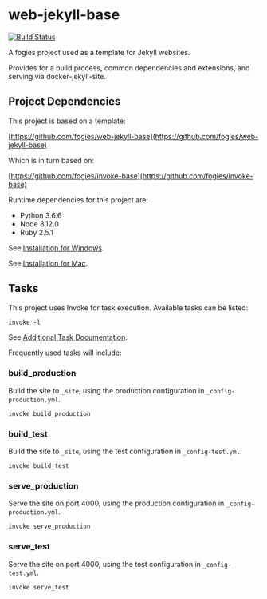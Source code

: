 # web-jekyll-base

[![Build Status](https://travis-ci.org/fogies/web-jekyll-base.svg?branch=master)](https://travis-ci.org/fogies/web-jekyll-base)

A fogies project used as a template for Jekyll websites.

Provides for a build process, common dependencies and extensions, and serving via docker-jekyll-site.

## Project Dependencies

This project is based on a template:

[https://github.com/fogies/web-jekyll-base](https://github.com/fogies/web-jekyll-base)

Which is in turn based on:

[https://github.com/fogies/invoke-base](https://github.com/fogies/invoke-base)

Runtime dependencies for this project are:
- Python 3.6.6
- Node 8.12.0
- Ruby 2.5.1

See [Installation for Windows](https://github.com/fogies/web-jekyll-base/blob/master/readme/install_windows.md).

See [Installation for Mac](https://github.com/fogies/web-jekyll-base/blob/master/readme/install_mac.md).

## Tasks

This project uses Invoke for task execution. Available tasks can be listed:

`invoke -l`

See [Additional Task Documentation](https://github.com/fogies/web-jekyll-base/blob/master/readme/invoke.md).

Frequently used tasks will include:

### build_production

Build the site to `_site`, using the production configuration in `_config-production.yml`.

`invoke build_production` 

### build_test

Build the site to `_site`, using the test configuration in `_config-test.yml`.

`invoke build_test` 

### serve_production

Serve the site on port 4000, using the production configuration in `_config-production.yml`.

`invoke serve_production` 

### serve_test

Serve the site on port 4000, using the test configuration in `_config-test.yml`.

`invoke serve_test` 

